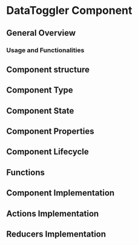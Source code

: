 # DataToggler Component

## General Overview

### Usage and Functionalities

## Component structure

## Component Type

## Component State

## Component Properties

## Component Lifecycle

## Functions

## Component Implementation

## Actions Implementation

## Reducers Implementation
